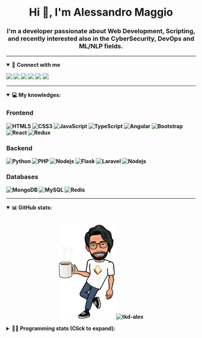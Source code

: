 <h1 align="center">Hi 👋, I'm Alessandro Maggio</h1>
<h3 align="center">I'm a developer passionate about Web Development, Scripting, and recently interested also in the CyberSecurity, DevOps and ML/NLP fields.</h3>

____

<details open>
<summary>🤝 <b>Connect with me<b></summary>

<p align = "center">

[<img src="https://img.shields.io/badge/twitter-1DA1F2.svg?&style=for-the-badge&logo=twitter&logoColor=white" />](https://twitter.com/TkdAxel)
[<img src ="https://img.shields.io/badge/portfolio-web-%23.svg?&style=for-the-badge&logo=&logoColor=white%22">](https://alessandromaggio.it/)
[<img src ="https://img.shields.io/badge/Telegram-1ca0f1.svg?&style=for-the-badge&logo=Telegram&logoColor=white%22&link=https://t.me/TkdAlex">](https://t.me/TkdAlex/)
[<img src="https://img.shields.io/badge/gmail-c14438.svg?&style=for-the-badge&logo=Gmail&logoColor=white&link=mailto:alex.tkd.alex@gmail.com"/>](mailto:alex.tkd.alex@gmail.com)
[<img src="https://img.shields.io/badge/linkedin-0077B5.svg?&style=for-the-badge&logo=linkedin&logoColor=white" />](https://www.linkedin.com/in/aalessandromaggio/)
[<img src = "https://img.shields.io/badge/instagram-E4405F.svg?&style=for-the-badge&logo=instagram&logoColor=white">](https://www.instagram.com/tkd_alex/)
<!--- [![Visits Badge](https://badges.pufler.dev/visits/tkd-alex/tkd-alex?style=for-the-badge&color=blue)](https://github.com/tkd-alex/tkd-alex) -->

</p>

</details>

---

<details open>
<summary>💻 <b>My knowledges</b>: </summary>

### Frontend
![HTML5](https://img.shields.io/badge/-HTML5-E34F26.svg?style=for-the-badge&logo=html5&logoColor=ffffff)
![CSS3](https://img.shields.io/badge/-CSS3-1572B6.svg?style=for-the-badge&logo=css3)
![JavaScript](https://img.shields.io/badge/-JavaScript-282C34?style=for-the-badge&logo=javascript)
![TypeScript](https://img.shields.io/badge/-TypeScript-007ACC?style=for-the-badge&logo=typescript)
![Angular](https://img.shields.io/badge/-Angular-DD0031?style=for-the-badge&logo=angular)
![Bootstrap](https://img.shields.io/badge/-Bootstrap-563D7C.svg?style=for-the-badge&logo=bootstrap)
![React](https://img.shields.io/badge/-React-282C34.svg?style=for-the-badge&logo=react&logoColor=ffffff)
![Redux](https://img.shields.io/badge/-Redux-764ABC.svg?style=for-the-badge&logo=redux)

### Backend
![Python](https://img.shields.io/badge/-Python-3776AB.svg?style=for-the-badge&logo=Python&logoColor=ffffff)
![PHP](https://img.shields.io/badge/-PHP-777BB4.svg?style=for-the-badge&logo=PHP&logoColor=ffffff)
![Nodejs](https://img.shields.io/badge/-Bash-4EAA25.svg?style=for-the-badge&logo=gnu-bash&logoColor=ffffff)
![Flask](https://img.shields.io/badge/-Flask-282C34.svg?style=for-the-badge&logo=flask)
![Laravel](https://img.shields.io/badge/-Laravel-FF2D20.svg?style=for-the-badge&logo=laravel&logoColor=ffffff)
![Nodejs](https://img.shields.io/badge/-Nodejs-339933.svg?style=for-the-badge&logo=Node.js&logoColor=ffffff)

### Databases
![MongoDB](https://img.shields.io/badge/-MongoDB-47A248?style=for-the-badge&logo=mongodb&logoColor=ffffff)
![MySQL](https://img.shields.io/badge/-MySQL-4479A1?style=for-the-badge&logo=mysql&logoColor=ffffff)
![Redis](https://img.shields.io/badge/-Redis-DC382D?style=for-the-badge&logo=Redis&logoColor=ffffff)

</details>

---

<details open>
 <summary>📊 <b>GitHub stats</b>: </summary>

<br>

<p align = "center">
    <img src="https://raw.githubusercontent.com/Tkd-Alex/tkd-alex/master/images/321517cd-ff68-41a7-b0d1-e765680568a7-8b6448d9-c944-4146-b633-adbdd25cb471-v1.png" height="250" />
    <img src="https://github-readme-stats.vercel.app/api?username=tkd-alex&show_icons=true&count_private=true&hide_border=true&line_height=25" alt="tkd-alex">
</p>

</design>

<details>
 <summary>👨‍💻 <b>Programming stats (Click to expand)</b>: </summary>
 
<!--START_SECTION:waka-->
![Code Time](http://img.shields.io/badge/Code%20Time-2%2C375%20hrs%2020%20mins-blue)

**I'm an Early 🐤** 

```text
🌞 Morning    305 commits    █████░░░░░░░░░░░░░░░░░░░░   21.59% 
🌆 Daytime    565 commits    ██████████░░░░░░░░░░░░░░░   39.99% 
🌃 Evening    499 commits    ████████░░░░░░░░░░░░░░░░░   35.31% 
🌙 Night      44 commits     ░░░░░░░░░░░░░░░░░░░░░░░░░   3.11%

```
📅 **I'm Most Productive on Wednesday** 

```text
Monday       205 commits    ███░░░░░░░░░░░░░░░░░░░░░░   14.51% 
Tuesday      210 commits    ███░░░░░░░░░░░░░░░░░░░░░░   14.86% 
Wednesday    264 commits    ████░░░░░░░░░░░░░░░░░░░░░   18.68% 
Thursday     225 commits    ████░░░░░░░░░░░░░░░░░░░░░   15.92% 
Friday       231 commits    ████░░░░░░░░░░░░░░░░░░░░░   16.35% 
Saturday     146 commits    ██░░░░░░░░░░░░░░░░░░░░░░░   10.33% 
Sunday       132 commits    ██░░░░░░░░░░░░░░░░░░░░░░░   9.34%

```


📊 **This Week I Spent My Time On** 

```text
⌚︎ Time Zone: Europe/Rome

💬 Programming Languages: 
Python                   12 hrs 8 mins       ███████████░░░░░░░░░░░░░░   46.83% 
Go                       5 hrs 39 mins       █████░░░░░░░░░░░░░░░░░░░░   21.79% 
Kotlin                   3 hrs 46 mins       ███░░░░░░░░░░░░░░░░░░░░░░   14.54% 
CSV                      1 hr 8 mins         █░░░░░░░░░░░░░░░░░░░░░░░░   4.37% 
Other                    51 mins             ░░░░░░░░░░░░░░░░░░░░░░░░░   3.31%

🔥 Editors: 
VS Code                  20 hrs 12 mins      ███████████████████░░░░░░   77.91% 
Android Studio           3 hrs 59 mins       ███░░░░░░░░░░░░░░░░░░░░░░   15.41% 
Sublime Text             1 hr 43 mins        █░░░░░░░░░░░░░░░░░░░░░░░░   6.68%

💻 Operating System: 
Linux                    25 hrs 56 mins      █████████████████████████   100.0%

```

**I Mostly Code in Python** 

```text
Python                   32 repos            ██████████░░░░░░░░░░░░░░░   41.03% 
JavaScript               13 repos            ████░░░░░░░░░░░░░░░░░░░░░   16.67% 
PHP                      5 repos             █░░░░░░░░░░░░░░░░░░░░░░░░   6.41% 
HTML                     5 repos             █░░░░░░░░░░░░░░░░░░░░░░░░   6.41% 
CSS                      5 repos             █░░░░░░░░░░░░░░░░░░░░░░░░   6.41%

```



 Last Updated on 02/09/2022 06:22:23 UTC
<!--END_SECTION:waka-->

</details>
